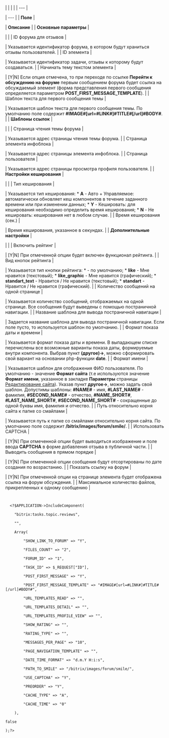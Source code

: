 |  |  |  |
| --- |

| --- |
| **Поле** |

| **Описание** |
| **Основные параметры** |

| |
| ID форума для отзывов |

| Указывается идентификатор форума, в котором будут храниться отзывы пользователей. |
| ID элемента |

| Указывается идентификатор задачи, отзывы к которому будут создаваться. |
| Начинать тему текстом элемента |

| [Y|N] Если опция отмечена, то при переходе по ссылке **Перейти к обсуждению на форуме** первым сообщением форума будет ссылка на обсуждаемый элемент (форма представления первого сообщения определяется параметром **POST\_FIRST\_MESSAGE\_TEMPLATE**). |
| Шаблон текста для первого сообщения темы |

| Указывается шаблон текста для первого сообщения темы. По умолчанию поле содержит **#IMAGE#[url=#LINK#]#TITLE#[/url]#BODY#**. |
| **Шаблоны ссылок** |

| |
| Страница чтения темы форума |

| Указывается адрес страницы чтения темы форума. |
| Страница элемента инфоблока |

| Указывается адрес страницы элемента инфоблока. |
| Страница пользователя |

| Указывается адрес страницы просмотра профиля пользователя. |
| **Настройки кеширования** |

| |
| Тип кеширования |

| Указывается тип кеширования:  * **A** - Авто + Управляемое: автоматически обновляет кеш компонентов в течение заданного времени или при изменении данных; * **Y** - Кешировать: для кеширования необходимо определить время кеширования; * **N** - Не кешировать: кеширования нет в любом случае. |
| Время кеширования (сек.) |

| Время кеширования, указанное в секундах. |
| **Дополнительные настройки** |

| |
| Включить рейтинг |

| [Y|N] При отмеченной опции будет включен функционал рейтинга. |
| Вид кнопок рейтинга |

| Указывается тип кнопки рейтинга:  * - по умолчанию; * **like** - Мне нравится (текстовый); * **like\_graphic** - Мне нравится (графический); * **standart\_text** - Нравится / Не нравится (текстовый); * **standart** - Нравится / Не нравится (графический). |
| Количество сообщений на одной странице |

| Указывается количество сообщений, отображаемых на одной странице. Все сообщения будут выведены с помощью постраничной навигации. |
| Название шаблона для вывода постраничной навигации |

| Задается название шаблона для вывода постраничной навигации. Если поле пусто, то используется шаблон по умолчанию. |
| Формат показа даты и времени |

| Указывается формат показа даты и времени. В выпадающем списке перечислены все возможные варианты показа даты, формируемые внутри компонента. Выбрав пункт **(другое)->**, можно сформировать свой вариант на основании php-функции **date**. |
| Формат имени |

| Указывается шаблон для отображения ФИО пользователя. По умолчанию - значение **Формат сайта** (т.е используются значение **Формат имени**, указанное в закладке **Параметры** страницы [Редактирование сайта](/user_help/settings/settings/sites/site_edit.php)). Указав пункт **другое->**, можно задать свой шаблон. Допустимы шаблоны: **#NAME#** - имя, **#LAST\_NAME#** - фамилия, **#SECOND\_NAME#** - отчество, **#NAME\_SHORT#**, **#LAST\_NAME\_SHORT#**, **#SECOND\_NAME\_SHORT#** - сокращенные до одной буквы имя, фамилия и отчество. |
| Путь относительно корня сайта к папке со смайлами |

| Указывается путь к папке со смайлами относительно корня сайта. По умолчанию поле содержит **/bitrix/images/forum/smile/**. |
| Использовать CAPTCHA |

| [Y|N] При отмеченной опции будет выводиться изображение и поле ввода **CAPTCHA** в форме добавления отзыва в публичной части. |
| Выводить сообщения в прямом порядке |

| [Y|N] При отмеченной опции сообщения будут отсортированы по дате создания по возрастанию. |
| Показать ссылку на форум |

| [Y|N] При отмеченной опции на странице элемента будет отображена ссылка на форум обсуждения. |
| Максимальное количество файлов, прикрепленных к одному сообщению |

```


  <?$APPLICATION->IncludeComponent(

	"bitrix:tasks.topic.reviews",

	"",

	Array(

		"SHOW_LINK_TO_FORUM" => "Y",

		"FILES_COUNT" => "2",

		"FORUM_ID" => "1",

		"TASK_ID" => $_REQUEST["ID"],

		"POST_FIRST_MESSAGE" => "Y",

		"POST_FIRST_MESSAGE_TEMPLATE" => "#IMAGE#[url=#LINK#]#TITLE#[/url]#BODY#",

		"URL_TEMPLATES_READ" => "",

		"URL_TEMPLATES_DETAIL" => "",

		"URL_TEMPLATES_PROFILE_VIEW" => "",

		"SHOW_RATING" => "",

		"RATING_TYPE" => "",

		"MESSAGES_PER_PAGE" => "10",

		"PAGE_NAVIGATION_TEMPLATE" => "",

		"DATE_TIME_FORMAT" => "d.m.Y H:i:s",

		"PATH_TO_SMILE" => "/bitrix/images/forum/smile/",

		"USE_CAPTCHA" => "Y",

		"PREORDER" => "Y",

		"CACHE_TYPE" => "A",

		"CACHE_TIME" => "0"

	),

false

);?>


```